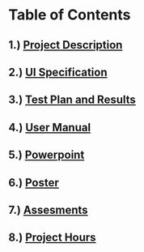 # Table of Contents

## 1.) [Project Description](Documents/ProjectDescription.md)

## 2.) [UI Specification](Documents/UserInterfaceSpec.md)

## 3.) [Test Plan and Results](Documents/Test%20Plan.pdf)

## 4.) [User Manual](Documents/UserDoc.md)

## 5.) [Powerpoint](Expo/Inexpensive%20gaming.pdf)

## 6.) [Poster](Expo/seniorposter.pdf)

## 7.) [Assesments](Documents/Assessments/)

## 8.) [Project Hours](Documents/SumOfHours.md)